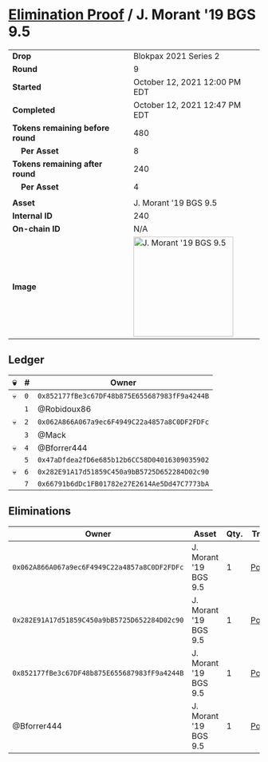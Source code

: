 # [Elimination Proof](./readme.md) / J. Morant &#039;19 BGS 9.5

|||
|---|---|
| **Drop** | Blokpax 2021 Series 2 |
| **Round** | 9 |
| **Started** | October 12, 2021 12:00 PM EDT |
| **Completed** | October 12, 2021 12:47 PM EDT |
| **Tokens remaining before round** | 480 |
| **&nbsp;&nbsp;&nbsp;&nbsp;Per Asset** | 8 |
| **Tokens remaining after round** | 240 |
| **&nbsp;&nbsp;&nbsp;&nbsp;Per Asset** | 4 |
| | |
| **Asset** | J. Morant &#039;19 BGS 9.5 |
| **Internal ID** | 240 |
| **On-chain ID** | N/A |
| **Image** | <img src="https://tcdn.blokpax.com/9484ebfa-631c-4d33-a0d0-bc6e50369c9d/9bad268c249f44f0fb4696a370126994a8acb863a12cb4460d9c4b329241e551.jpg" height="200" alt="J. Morant &#039;19 BGS 9.5" /> |

## Ledger

| 💀 | # | Owner |
| --- | --- | --- |
| 💀 | `0` | `0x852177fBe3c67DF48b875E655687983fF9a4244B` |
|  | `1` | @Robidoux86 |
| 💀 | `2` | `0x062A866A067a9ec6F4949C22a4857a8C0DF2FDFc` |
|  | `3` | @Mack |
| 💀 | `4` | @Bforrer444 |
|  | `5` | `0x47aDfdea2fD6e685b12b6CC58D04016309035902` |
| 💀 | `6` | `0x282E91A17d51859C450a9bB5725D652284D02c90` |
|  | `7` | `0x66791b6dDc1FB01782e27E2614Ae5Dd47C7773bA` |


## Eliminations

| Owner | Asset | Qty. | Transaction |
| --- | --- | --- | --- |
| `0x062A866A067a9ec6F4949C22a4857a8C0DF2FDFc` | J. Morant '19 BGS 9.5 | 1 | [Polygonscan](https://polygonscan.com/tx/0xe9501439b060d4c8db3f973ee2b9664afb4d53d5e3c060d9080b06f9423adf9b) |
| `0x282E91A17d51859C450a9bB5725D652284D02c90` | J. Morant '19 BGS 9.5 | 1 | [Polygonscan](https://polygonscan.com/tx/0x09c700ab3f654a2e82048773e12dcf01aeddaee9dad4dd929ad2e313f1b59c79) |
| `0x852177fBe3c67DF48b875E655687983fF9a4244B` | J. Morant '19 BGS 9.5 | 1 | [Polygonscan](https://polygonscan.com/tx/0x90eddf113e8b03bcfa6919552ba99a3efd4a2e4119113feb4b565a5ee2d082ad) |
| @Bforrer444 | J. Morant '19 BGS 9.5 | 1 | [Polygonscan](https://polygonscan.com/tx/0xfdd879cc77718a3929ad6ae4b0c6a21517e56ac5e0e53809f661607d317f6324) |
